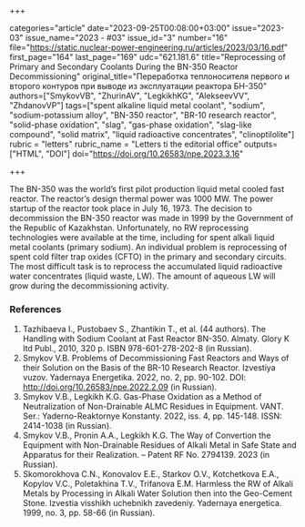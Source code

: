 +++

categories="article"
date="2023-09-25T00:08:00+03:00"
issue="2023-03"
issue_name="2023 - #03"
issue_id="3"
number="16"
file="https://static.nuclear-power-engineering.ru/articles/2023/03/16.pdf"
first_page="164"
last_page="169"
udc="621.181.6"
title="Reprocessing of Primary and Secondary Coolants During the BN-350 Reactor Decommissioning"
original_title="Переработка теплоносителя первого и второго контуров при выводе из эксплуатации реактора БН-350"
authors=["SmykovVB", "ZhurinAV", "LegkikhKG", "AlekseevVV", "ZhdanovVP"]
tags=["spent alkaline liquid metal coolant", "sodium", "sodium-potassium alloy", "BN-350 reactor", "BR-10 research reactor", "solid-phase oxidation", "slag", "gas-phase oxidation", "slag-like compound", "solid matrix", "liquid radioactive concentrates", "clinoptilolite"]
rubric = "letters"
rubric_name = "Letters ti the editorial office"
outputs=["HTML", "DOI"]
doi="https://doi.org/10.26583/npe.2023.3.16"

+++

The BN-350 was the world’s first pilot production liquid metal cooled fast reactor. The reactor’s design thermal power was 1000 MW. The power startup of the reactor took place in July 16, 1973. The decision to decommission the BN-350 reactor was made in 1999 by the Government of the Republic of Kazakhstan. Unfortunately, no RW reprocessing technologies were available at the time, including for spent alkali liquid metal coolants (primary sodium). An individual problem is reprocessing of spent cold filter trap oxides (CFTO) in the primary and secondary circuits. The most difficult task is to reprocess the accumulated liquid radioactive water concentrates (liquid waste, LW). The amount of aqueous LW will grow during the decommissioning activity.

### References

1. Tazhibaeva I., Pustobaev S., Zhantikin T., et al. (44 authors). The Handling with Sodium Coolant at Fast Reactor BN-350. Almaty. Glory K ltd Publ., 2010, 320 p. ISBN 978-601-278-202-8 (in Russian).
2. Smykov V.B. Problems of Decommissioning Fast Reactors and Ways of their Solution on the Basis of the BR-10 Research Reactor. Izvestiya vuzov. Yadernaya Energetika. 2022, no. 2, pp. 90-102. DOI: http://doi.org/10.26583/npe.2022.2.09 (in Russian).
3. Smykov V.B., Legkikh K.G. Gas-Phase Oxidation as a Method of Neutralization of Non-Drainable ALMC Residues in Equipment. VANT. Ser.: Yaderno-Reaktornye Konstanty. 2022, iss. 4, pp. 145-148. ISSN: 2414-1038 (in Russian).
4. Smykov V.B., Pronin A.A., Legkikh K.G. The Way of Convertion the Equipment with Non-Drainable Residues of Alkali Metal in Safe State and Apparatus for their Realization. – Patent RF No. 2794139. 2023 (in Russian).
5. Skomorokhova C.N., Konovalov E.E., Starkov O.V., Kotchetkova E.A., Kopylov V.C., Poletakhina T.V., Trifanova E.M. Harmless the RW of Alkali Metals by Processing in Alkali Water Solution then into the Geo-Cement Stone. Izvestia visshikh uchebnikh zavedeniy. Yadernaya energetica. 1999, no. 3, pp. 58-66 (in Russian).
